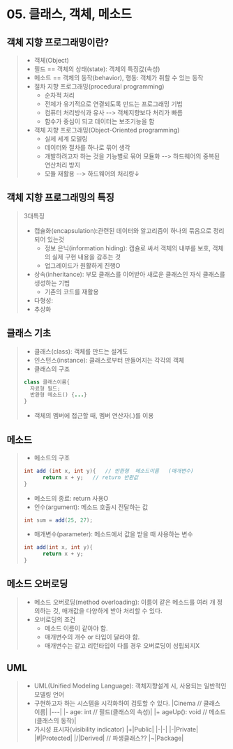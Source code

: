 # 05. 클래스, 객체, 메소드
## 객체 지향 프로그래밍이란?
> - 객체(Object)
> - 필드 == 객체의 상태(state): 객체의 특징값(속성)
> - 메소드 == 객체의 동작(behavior), 행동: 객체가 취할 수 있는 동작
> - 절차 지향 프로그래밍(procedural programming)
> 	- 순차적 처리
> 	- 전체가 유기적으로 연결되도록 만드는 프로그래밍 기법
> 	- 컴퓨터 처리방식과 유사 --> 객체지향보다 처리가 빠름
> 	- 함수가 중심이 되고 데이터는 보조기능을 함
> - 객체 지향 프로그래밍(Object-Oriented programming)
> 	- 실제 세계 모델링
> 	- 데이터와 절차를 하나로 묶어 생각
> 	- 개발하려고자 하는 것을 기능별로 묶어 모듈화 --> 하드웨어의 중복된 연산처리 방지
> 	- 모듈 재활용 --> 하드웨어의 처리량↓



## 객체 지향 프로그래밍의 특징
> 3대특징
> - 캡슐화(encapsulation):관련된 데이터와 알고리즘이 하나의 묶음으로 정리되어 있는것
> 	- 정보 은닉(information hiding): 캡슐로 싸서 객체의 내부를 보호, 객체의 실제 구현 내용을 감추는 것
> 	- 업그레이드가 원활하게 진행O
> - 상속(inheritance): 부모 클래스를 이어받아 새로운 클래스인 자식 클래스를 생성하는 기법
> 	- 기존의 코드를 재활용
> - 다형성:
> - 추상화

## 클래스 기초
> - 클래스(class): 객체를 만드는 설계도
> - 인스턴스(instance): 클래스로부터 만들어지는 각각의 객체
> - 클래스의 구조
> ```java
> class 클래스이름{
> 	자료형 필드;
> 	반환형 메소드() {...}
> }
> ```
> - 객체의 멤버에 접근할 때, 멤버 연산자(.)를 이용



## 메소드
> - 메소드의 구조
> ```java
> int add (int x, int y){	// 반환형	메소드이름	(매개변수)
>		return x + y;	// return 반환값
> }
> ```
> - 메소드의 종료: return 사용O
> - 인수(argument): 메소드 호출시 전달하는 값
> ```java
> int sum = add(25, 27);
> ```
> - 매개변수(parameter): 메소드에서 값을 받을 때 사용하는 변수
> ```java
> int add(int x, int y){
> 		return x + y;
> }
> ```

## 메소드 오버로딩
> - 메소드 오버로딩(method overloading): 이름이 같은 메소드를 여러 개 정의하는 것, 매개값을 다양하게 받아 처리할 수 있다.
> - 오버로딩의 조건
> 	- 메소드 이름이 같아야 함.
> 	- 매개변수의 개수 or 타입이 달라야 함.
> 	- 매개변수는 같고 리턴타입이 다를 경우 오버로딩이 성립되지X





## UML
> - UML(Unified Modeling Language): 객체지향설계 시, 사용되는 일반적인 모델링 언어
> - 구현하고자 하는 시스템을 시각화하여 검토할 수 있다.
> |Cinema		// 클래스 이름|
> |---|
> |- age: int		// 필드(클래스의 속성)|
> |+ ageUp(): void	// 메소드(클래스의 동작)|
> - 가시성 표시자(visibility indicator)
> |+|Public|
> |-|-|
> |-|Private|
> |#|Protected|
> |/|Derived|		// 파생클래스??
> |~|Package|

